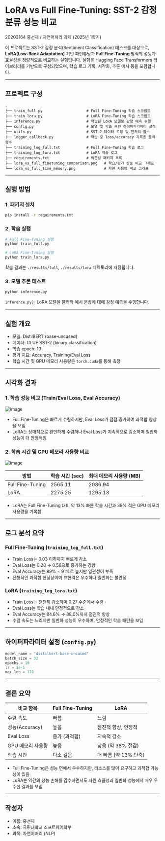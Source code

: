 # LoRA vs Full Fine-Tuning: SST-2 감정 분류 성능 비교

20203164 홍선재 / 자연어처리 과제 (2025년 1학기)

이 프로젝트는 SST-2 감정 분석(Sentiment Classification) 태스크를 대상으로, **LoRA(Low-Rank Adaptation)** 기반 파인튜닝과 **Full Fine-Tuning** 방식의 성능과 효율성을 정량적으로 비교하는 실험입니다.
실험은 Hugging Face Transformers 라이브러리를 기반으로 구성되었으며, 학습 로그 기록, 시각화, 추론 예시 등을 포함합니다.

---

## 프로젝트 구성

```
.
├── train_full.py                    # Full Fine-Tuning 학습 스크립트
├── train_lora.py                    # LoRA Fine-Tuning 학습 스크립트
├── inference.py                     # 학습된 LoRA 모델로 감정 예측 수행
├── config.py                        # 모델 및 학습 관련 하이퍼파라미터 설정
├── utils.py                         # SST-2 데이터 로딩 및 전처리 함수
├── logger_callback.py               # 학습 중 loss/accuracy 기록용 콜백 함수
├── training_log_full.txt            # Full Fine-Tuning 학습 로그
├── training_log_lora.txt            # LoRA 학습 로그
├── requirements.txt                 # 의존성 패키지 목록
├── lora_vs_full_finetuning_comparison.png   # 학습/평가 성능 비교 그래프
└── lora_vs_full_time_memory.png             # 자원 사용량 비교 그래프
```

---

## 실행 방법

### 1. 패키지 설치

```bash
pip install -r requirements.txt
```

### 2. 학습 실행

```bash
# Full Fine-Tuning 실행
python train_full.py

# LoRA Fine-Tuning 실행
python train_lora.py
```

학습 결과는 `./results/full`, `./results/lora` 디렉토리에 저장됩니다.

### 3. 모델 추론 테스트

```bash
python inference.py
```

`inference.py`는 LoRA 모델을 불러와 예시 문장에 대해 감정 예측을 수행합니다.

---

## 실험 개요

* 모델: DistilBERT (base-uncased)
* 데이터: GLUE SST-2 (binary classification)
* 학습 epoch: 10
* 평가 지표: Accuracy, Training/Eval Loss
* 학습 시간 및 GPU 메모리 사용량은 `torch.cuda`를 통해 측정

---

## 시각화 결과

### 1. 학습 성능 비교 (Train/Eval Loss, Eval Accuracy)

![image](https://github.com/user-attachments/assets/f226a0ae-e3f2-4f05-8daa-640f5733ec20)


* Full Fine-Tuning은 빠르게 수렴하지만, Eval Loss가 점점 증가하여 과적합 양상을 보임
* LoRA는 상대적으로 완만하게 수렴하나 Eval Loss가 지속적으로 감소하며 일반화 성능이 더 안정적임

### 2. 학습 시간 및 GPU 메모리 사용량 비교

![image](https://github.com/user-attachments/assets/bcf81058-4c62-47d4-9b12-ff2532618adf)


| 방법               | 학습 시간 (sec) | 최대 메모리 사용량 (MB) |
| ---------------- | ----------- | --------------- |
| Full Fine-Tuning | 2565.11     | 2086.94         |
| LoRA             | 2275.25     | 1295.13         |

* LoRA는 Full Fine-Tuning 대비 약 13% 빠른 학습 시간과 38% 적은 GPU 메모리 사용량을 기록함

---

## 로그 분석 요약

### Full Fine-Tuning (`training_log_full.txt`)

* Train Loss는 0.03 이하까지 빠르게 감소
* Eval Loss는 0.28 → 0.56으로 증가하는 경향
* Eval Accuracy는 89% \~ 91%로 높지만 일관성이 부족
* 전형적인 과적합 현상상이며 표현력은 우수하나 일반화는 불안정

### LoRA (`training_log_lora.txt`)

* Train Loss는 천천히 감소하며 0.27 수준에서 수렴
* Eval Loss는 학습 내내 안정적으로 감소
* Eval Accuracy는 84.6% → 88.0%까지 점진적 향상
* 수렴 속도는 느리지만 일반화 성능이 우수하며, 안정적인 학습 패턴을 보임

---

## 하이퍼파라미터 설정 (`config.py`)

```python
model_name = "distilbert-base-uncased"
batch_size = 32
epochs = 10
lr = 1e-5
max_len = 128
```

---

## 결론 요약

| 비교 항목        | Full Fine-Tuning | LoRA            |
| ------------ | ---------------- | --------------- |
| 수렴 속도        | 빠름               | 느림              |
| 성능(Accuracy) | 높음               | 점진적 향상, 안정적     |
| Eval Loss    | 증가 (과적합)         | 지속적 감소          |
| GPU 메모리 사용량  | 높음               | 낮음 (약 38% 절감)   |
| 학습 시간        | 다소 길음            | 더 빠름 (약 13% 단축) |

* Full Fine-Tuning은 성능 면에서 우수하지만, 리소스를 많이 요구하고 과적합 가능성이 있음
* LoRA는 약간의 성능 손해를 감수하면서도 자원 효율성과 일반화 성능에서 매우 우수한 결과를 보임

---

## 작성자

* 이름: 홍선재
* 소속: 국민대학교 소프트웨어학부
* 과목: 자연어처리 (NLP)
